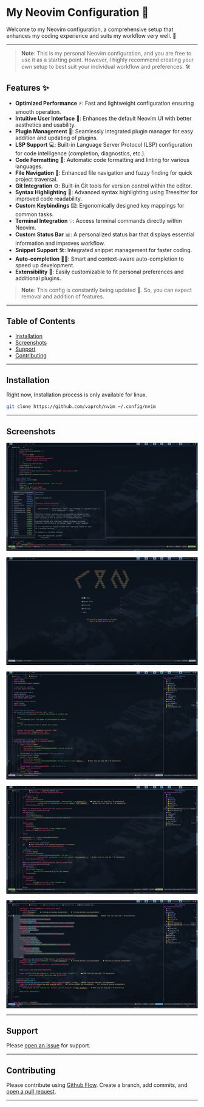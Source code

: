 # My Neovim Configuration 🌟

Welcome to my Neovim configuration, a comprehensive setup that enhances my coding experience and suits my workflow very well. 🚀

---

> **Note**: This is my personal Neovim configuration, and you are free to use it as a starting point. However, I highly recommend creating your own setup to best suit your individual workflow and preferences. 🛠️

## Features ✨

  * **Optimized Performance** ⚡: Fast and lightweight configuration ensuring smooth operation.
  * **Intuitive User Interface** 🎨: Enhances the default Neovim UI with better aesthetics and usability.
  * **Plugin Management** 🔌: Seamlessly integrated plugin manager for easy addition and updating of plugins.
  * **LSP Support** 💻: Built-in Language Server Protocol (LSP) configuration for code intelligence (completion, diagnostics, etc.).
  * **Code Formatting** 📝: Automatic code formatting and linting for various languages.
  * **File Navigation** 📁: Enhanced file navigation and fuzzy finding for quick project traversal.
  * **Git Integration** ⚙️: Built-in Git tools for version control within the editor.
  * **Syntax Highlighting** 🌈: Advanced syntax highlighting using Treesitter for improved code readability.
  * **Custom Keybindings** ⌨️: Ergonomically designed key mappings for common tasks.
  * **Terminal Integration** 💡: Access terminal commands directly within Neovim.
  * **Custom Status Bar** 📊: A personalized status bar that displays essential information and improves workflow.
  * **Snippet Support** 🛠️: Integrated snippet management for faster coding.
  * **Auto-completion** 🏃‍♂️: Smart and context-aware auto-completion to speed up development.
  * **Extensibility** 🔧: Easily customizable to fit personal preferences and additional plugins.

> **Note**: This config is constantly being updated 🔄. So, you can expect removal and addition of features.

---

## Table of Contents

- [Installation](#installation)
- [Screenshots](#screenshots)
- [Support](#support)
- [Contributing](#contributing)

---

## Installation

Right now, Installation process is only available for linux.

```sh
git clone https://github.com/vaproh/nvim ~/.config/nvim
```

---

## Screenshots

![Screenshot 1](/screenshots/1-screenshot.png)

![Screenshot 2](/screenshots/2-screenshot.png)

![Screenshot 3](/screenshots/3-screenshot.png)

![Screenshot 4](/screenshots/4-screenshot.png)

![Screenshot 5](/screenshots/5-screenshot.png)

---

## Support

Please [open an issue](https://github.com/fraction/readme-boilerplate/issues/new) for support.

---

## Contributing

Please contribute using [Github Flow](https://guides.github.com/introduction/flow/). Create a branch, add commits, and [open a pull request](https://github.com/fraction/readme-boilerplate/compare/).

---
